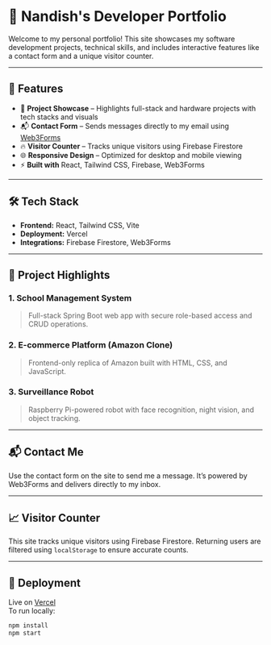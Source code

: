 
# 🚀 Nandish's Developer Portfolio

Welcome to my personal portfolio! This site showcases my software development projects, technical skills, and includes interactive features like a contact form and a unique visitor counter.

---

## 📌 Features

- 🧠 **Project Showcase** – Highlights full-stack and hardware projects with tech stacks and visuals
- 📬 **Contact Form** – Sends messages directly to my email using [Web3Forms](https://web3forms.com)
- 🔥 **Visitor Counter** – Tracks unique visitors using Firebase Firestore
- 🌐 **Responsive Design** – Optimized for desktop and mobile viewing
- ⚡ **Built with** React, Tailwind CSS, Firebase, Web3Forms

---

## 🛠️ Tech Stack 

- **Frontend:** React, Tailwind CSS, Vite
- **Deployment:** Vercel
- **Integrations:** Firebase Firestore, Web3Forms

---

## 📂 Project Highlights

### 1. School Management System
> Full-stack Spring Boot web app with secure role-based access and CRUD operations.

### 2. E-commerce Platform (Amazon Clone)
> Frontend-only replica of Amazon built with HTML, CSS, and JavaScript.

### 3. Surveillance Robot
> Raspberry Pi-powered robot with face recognition, night vision, and object tracking.

---

## 📬 Contact Me

Use the contact form on the site to send me a message. It’s powered by Web3Forms and delivers directly to my inbox.

---

## 📈 Visitor Counter

This site tracks unique visitors using Firebase Firestore. Returning users are filtered using `localStorage` to ensure accurate counts.

---

## 🚀 Deployment

Live on [Vercel](https://vercel.com)  
To run locally:

```bash
npm install
npm start
